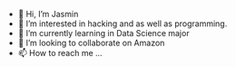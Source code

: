 - 👋 Hi, I’m Jasmin
- 👀 I’m interested in hacking and as well as programming.
- 🌱 I’m currently learning in Data Science major
- 💞️ I’m looking to collaborate on Amazon
- 📫 How to reach me ...

<!---
Jasmin11123/Jasmin11123 is a ✨ special ✨ repository because its `README.md` (this file) appears on your GitHub profile.
You can click the Preview link to take a look at your changes.
--->
